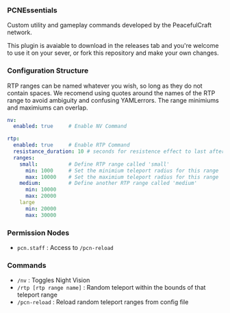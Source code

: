 ### PCNEssentials
Custom utility and gameplay commands developed by the PeacefulCraft network.

This plugin is avaiable to download in the releases tab and you're welcome to use it on your sever, or fork this repository and make your own changes.

### Configuration Structure
RTP ranges can be named whatever you wish, so long as they do not contain spaces. We recomend using quotes around the names of the RTP range to avoid ambiguity and confusing YAMLerrors. The range minimiums and maximiums can overlap.
```YAML
nv:
  enabled: true     # Enable NV Command

rtp:
  enabled: true     # Enable RTP Command
  resistance_duration: 10 # seconds for resistence effect to last after teleport
  ranges:
    small:          # Define RTP range called 'small'
      min: 1000     # Set the minimium teleport radius for this range
      max: 10000    # Set the maximium teleport radius for this range
    medium:         # Define another RTP range called 'medium'
      min: 10000
      max: 20000
    large
      min: 20000
      max: 30000
```

### Permission Nodes
- `pcn.staff` : Access to `/pcn-reload`

### Commands
- `/nv` : Toggles Night Vision
- `/rtp [rtp range name]` : Random teleport within the bounds of that teleport range
- `/pcn-reload` : Reload random teleport ranges from config file
